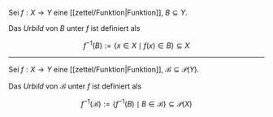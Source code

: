 Sei $f : X \to Y$ eine [[zettel/Funktion|Funktion]], $B \subseteq Y$.

Das *Urbild* von $B$ unter $f$ ist definiert als

$$
	f^{-1}(B) := \{ x \in X \mid f(x) \in B \} \subseteq X
$$

---

Sei $f : X \to Y$ eine [[zettel/Funktion|Funktion]], $\mathcal{B} \subseteq \mathcal{P}(Y)$.

Das *Urbild* von $\mathcal{B}$ unter $f$ ist definiert als

$$
	f^{-1}(\mathcal{B}) := \{ f^{-1}(B) \mid B \in \mathcal{B} \} \subseteq \mathcal{P}(X)
$$